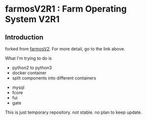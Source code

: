 # farmosV2R1 : Farm Operating System V2R1

## Introduction

forked from [farmosV2](https://gitlab.com/JiNong_Public/farmosV2).
For more detail, go to the link above.

What I'm trying to do is 
* python2 to python3
* docker container
* split components into different containers
 - mysql
 - fcore
 - fui
 - gate

This is just temporary repository. not stable. no plan to keep update.

